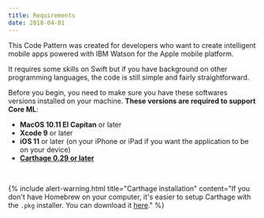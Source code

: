```yaml
---
title: Requirements
date: 2018-04-01
---
```


This Code Pattern was created for developers who want to create intelligent mobile apps powered with IBM Watson for the Apple mobile platform.

It requires some skills on Swift but if you have background on other programming languages, the code is still simple and fairly straightforward.

Before you begin, you need to make sure you have these softwares versions installed on your machine. **These versions are required to support Core ML**:

* **MacOS 10.11 El Capitan** or later
* **Xcode 9** or later
* **iOS 11** or later (on your iPhone or iPad if you want the application to be on your device)
* **[Carthage 0.29 or later](https://github.com/Carthage/Carthage#installing-carthage)**

<br />

{% include alert-warning.html title="Carthage installation" content="If you don't have Homebrew on your computer, it's easier to setup Carthage with the `.pkg` installer. You can download it [here](https://github.com/Carthage/Carthage/releases)." %}
